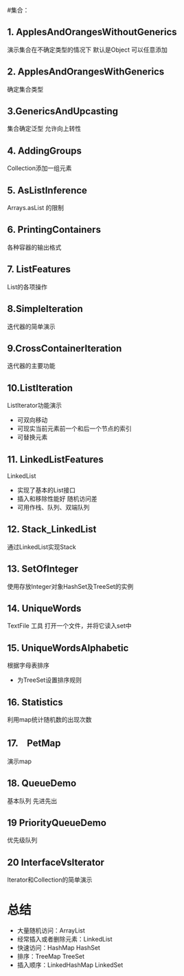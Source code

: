 #集合：
## 1. ApplesAndOrangesWithoutGenerics
演示集合在不确定类型的情况下 默认是Object 可以任意添加

## 2. ApplesAndOrangesWithGenerics
确定集合类型

## 3.GenericsAndUpcasting
集合确定泛型 允许向上转性

## 4. AddingGroups
Collection添加一组元素

## 5. AsListInference
Arrays.asList 的限制

## 6. PrintingContainers
各种容器的输出格式

## 7. ListFeatures 
List的各项操作

## 8.SimpleIteration
迭代器的简单演示

## 9.CrossContainerIteration
迭代器的主要功能

## 10.ListIteration
 ListIterator功能演示 
 - 可双向移动
 - 可现实当前元素前一个和后一个节点的索引
 - 可替换元素
 
 ## 11. LinkedListFeatures
 LinkedList
 - 实现了基本的List接口
 - 插入和移除性能好 随机访问差
 - 可用作栈、队列、双端队列
 
 ## 12. Stack_LinkedList
 通过LinkedList实现Stack
 
 ## 13. SetOfInteger
 使用存放Integer对象HashSet及TreeSet的实例
 
 ## 14. UniqueWords
 TextFile 工具
 打开一个文件，并将它读入set中
 
 ## 15. UniqueWordsAlphabetic
 根据字母表排序
  * 为TreeSet设置排序规则
  
 ## 16. Statistics
  利用map统计随机数的出现次数 
  
 ## 17.　PetMap
 演示map 
 
 ## 18. QueueDemo
 基本队列 先进先出
 
 ## 19 PriorityQueueDemo
 优先级队列
 
 ## 20 InterfaceVsIterator
 Iterator和Collection的简单演示
 
 
 # 总结
 - 大量随机访问：ArrayList
 - 经常插入或者删除元素：LinkedList
 - 快速访问：HashMap HashSet
 - 排序：TreeMap TreeSet
 - 插入顺序：LinkedHashMap LinkedSet
  
 